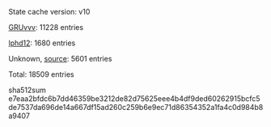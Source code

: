 State cache version: v10

[GRUvvv](https://github.com/X33R00): 11228 entries

[lphd12](https://github.com/lphd12): 1680 entries

Unknown, [source](https://dxvkcachehost.codepotatoes.de): 5601 entries

Total: 18509 entries

sha512sum e7eaa2bfdc6b7dd46359be3212de82d75625eee4b4df9ded60262915bcfc5de7537da696de14a667df15ad260c259b6e9ec71d86354352a1fa4c0d984b8a9407
